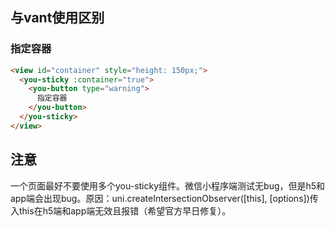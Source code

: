 ## 与vant使用区别
### 指定容器

```html
<view id="container" style="height: 150px;">
  <you-sticky :container="true">
    <you-button type="warning">
      指定容器
    </you-button>
  </you-sticky>
</view>
```

## 注意
一个页面最好不要使用多个you-sticky组件。微信小程序端测试无bug，但是h5和app端会出现bug。原因：uni.createIntersectionObserver([this], [options])传入this在h5端和app端无效且报错（希望官方早日修复）。